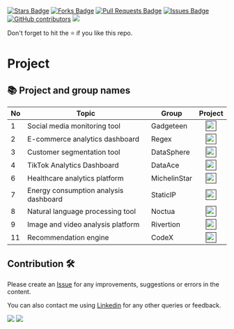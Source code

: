 <a href="https://github.com/drshahizan/special-topic-data-engineering/stargazers"><img src="https://img.shields.io/github/stars/drshahizan/special-topic-data-engineering" alt="Stars Badge"/></a>
<a href="https://github.com/drshahizan/special-topic-data-engineering/network/members"><img src="https://img.shields.io/github/forks/drshahizan/special-topic-data-engineering" alt="Forks Badge"/></a>
<a href="https://github.com/drshahizan/special-topic-data-engineering/pulls"><img src="https://img.shields.io/github/issues-pr/drshahizan/special-topic-data-engineering" alt="Pull Requests Badge"/></a>
<a href="https://github.com/drshahizan/special-topic-data-engineering/issues"><img src="https://img.shields.io/github/issues/drshahizan/special-topic-data-engineering" alt="Issues Badge"/></a>
<a href="https://github.com/drshahizan/special-topic-data-engineering/graphs/contributors"><img alt="GitHub contributors" src="https://img.shields.io/github/contributors/drshahizan/special-topic-data-engineering?color=2b9348"></a>
![](https://visitor-badge.glitch.me/badge?page_id=drshahizan/special-topic-data-engineering)

Don't forget to hit the :star: if you like this repo.

# Project

## 📚 Project and group names

| No | Topic | Group |  Project | 
| ----- | ----- | ------ | :------: | 
| 1 | Social media monitoring tool | Gadgeteen | <a href="" ><img src="../../images/task.png" width="24px" height="24px" ></a> |
| 2 | E-commerce analytics dashboard | Regex |<a href="" ><img src="../../../images/task.png" width="24px" height="24px" ></a> |
| 3 | Customer segmentation tool | DataSphere |<a href="" ><img src="../../../images/task.png" width="24px" height="24px" ></a> |
| 4 | TikTok Analytics Dashboard | DataAce |<a href="" ><img src="../../../images/task.png" width="24px" height="24px" ></a> |
| 6 | Healthcare analytics platform | MichelinStar |<a href="" ><img src="../../../images/task.png" width="24px" height="24px" ></a> |
| 7 | Energy consumption analysis dashboard | StaticIP |<a href="" ><img src="../../../images/task.png" width="24px" height="24px" ></a> |
| 8 | Natural language processing tool | Noctua|<a href="" ><img src="../../../images/task.png" width="24px" height="24px" ></a> |
| 9 | Image and video analysis platform | Rivertion |<a href="" ><img src="../../../images/task.png" width="24px" height="24px" ></a> |
| 11 | Recommendation engine | CodeX|<a href="" ><img src="../../../images/task.png" width="24px" height="24px" ></a> |

## Contribution 🛠️
Please create an [Issue](https://github.com/drshahizan/special-topic-data-engineering/issues) for any improvements, suggestions or errors in the content.

You can also contact me using [Linkedin](https://www.linkedin.com/in/drshahizan/) for any other queries or feedback.

![](https://komarev.com/ghpvc/?username=drshahizan&label=Views&color=0e75b6&style=flat)
![](https://hit.yhype.me/github/profile?user_id=81284918)
